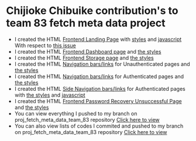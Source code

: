 # Chijioke Chibuike contribution's to team 83 fetch meta data project

- I created the HTML [Frontend Landing Page](https://github.com/zuri-training/proj_fetch_meta_data_team_83/blob/main/fetch_metadata/templates/common/home.html) with [styles](https://github.com/zuri-training/proj_fetch_meta_data_team_83/blob/main/fetch_metadata/staticdev/css/index.css) and [javascript](https://github.com/zuri-training/proj_fetch_meta_data_team_83/blob/main/fetch_metadata/staticdev/js/index.js) With respect to [this issue](https://github.com/zuri-training/proj_fetch_meta_data_team_83/issues/5)
- I created the HTML [Frontend Dashboard page](https://github.com/zuri-training/proj_fetch_meta_data_team_83/blob/chijiokechibuike/fetch_metadata/templates/chijiokechibuike/dashboard.html) and [the styles](https://github.com/zuri-training/proj_fetch_meta_data_team_83/blob/chijiokechibuike/fetch_metadata/templates/chijiokechibuike/dashboard.css)
- I created the HTML [Frontend Storage page](https://github.com/zuri-training/proj_fetch_meta_data_team_83/blob/chijiokechibuike/fetch_metadata/templates/chijiokechibuike/storage.html) and [the styles](https://github.com/zuri-training/proj_fetch_meta_data_team_83/blob/chijiokechibuike/fetch_metadata/templates/chijiokechibuike/storage.css)
- I created the HTML [Navigation bars/links](https://github.com/zuri-training/proj_fetch_meta_data_team_83/blob/chijiokechibuike/fetch_metadata/templates/chijiokechibuike/unauthenticated_nav.html) for Unauthenticated pages and [the styles](https://github.com/zuri-training/proj_fetch_meta_data_team_83/blob/chijiokechibuike/fetch_metadata/templates/chijiokechibuike/unauthenticated.css)
- I created the HTML [Navigation bars/links](https://github.com/zuri-training/proj_fetch_meta_data_team_83/blob/chijiokechibuike/fetch_metadata/templates/chijiokechibuike/authenticated_nav.html) for Authenticated pages and [the styles](https://github.com/zuri-training/proj_fetch_meta_data_team_83/blob/chijiokechibuike/fetch_metadata/templates/chijiokechibuike/authenticated_nav.css)
- I created the HTML [Side Navigation bars/links](https://github.com/zuri-training/proj_fetch_meta_data_team_83/blob/chijiokechibuike/fetch_metadata/templates/chijiokechibuike/side_nav.html) for Authenticated pages with [the styles](https://github.com/zuri-training/proj_fetch_meta_data_team_83/blob/chijiokechibuike/fetch_metadata/templates/chijiokechibuike/side_nav.css) and [javascript](https://github.com/zuri-training/proj_fetch_meta_data_team_83/blob/chijiokechibuike/fetch_metadata/templates/chijiokechibuike/side_nav.js)
- I created the HTML [Frontend Password Recovery Unsuccessful Page](https://github.com/zuri-training/proj_fetch_meta_data_team_83/blob/chijiokechibuike/fetch_metadata/templates/chijiokechibuike/password_unsuccessful.html) and [the styles](https://github.com/zuri-training/proj_fetch_meta_data_team_83/blob/chijiokechibuike/fetch_metadata/templates/chijiokechibuike/password_unsuccessful.css)
- You can view everything I pushed to my branch on proj_fetch_meta_data_team_83 repository [Click here to view](https://github.com/zuri-training/proj_fetch_meta_data_team_83/tree/chijiokechibuike)
- You can also view lists of codes I commited and pushed to my branch on proj_fetch_meta_data_team_83 repository [Click here to view](https://github.com/zuri-training/proj_fetch_meta_data_team_83/commits/chijiokechibuike)